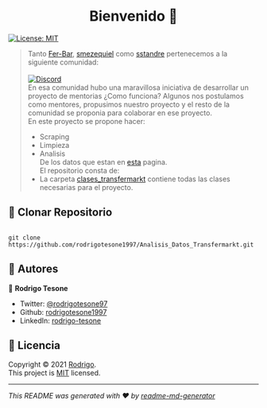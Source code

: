<h1 align="center">Bienvenido 👋</h1>
<p>
  <a href="LICENSE" target="_blank">
    <img alt="License: MIT" src="https://img.shields.io/badge/License-MIT-yellow.svg" />
  </a>
</p>

> Tanto [Fer-Bar](https://github.com/Fer-Bar), [smezequiel](https://github.com/smezequiel) como [sstandre](https://github.com/sstandre) pertenecemos a la siguiente comunidad:</br></br>
> <a href="https://discord.gg/JYZAQzgJ" target="_blank"><img alt="Discord" src="https://img.shields.io/badge/Discord-7289DA?style=for-the-badge&logo=discord&logoColor=white" /></a></br>
> En esa comunidad hubo una maravillosa iniciativa de desarrollar un proyecto de mentorias ¿Como funciona? Algunos nos postulamos como mentores, propusimos nuestro proyecto y el resto de la comunidad se proponia para colaborar en ese proyecto.</br>
> En este proyecto se propone hacer:</br>
> - Scraping
> - Limpieza
> - Analisis </br>
> De los datos que estan en [esta](https://www.transfermarkt.com/) pagina.</br>
> El repositorio consta de:
> - La carpeta [clases_transfermarkt](clases_transfermarkt) contiene todas las clases necesarias para el proyecto.<br/>

## 📂 Clonar Repositorio

```

git clone https://github.com/rodrigotesone1997/Analisis_Datos_Transfermarkt.git

```

## 🤔 Autores

👤 **Rodrigo Tesone**

* Twitter: [@rodrigotesone97](https://twitter.com/rodrigotesone97)
* Github: [rodrigotesone1997](https://github.com/rodrigotesone1997)
* LinkedIn: [rodrigo-tesone](https://www.linkedin.com/in/rodrigo-tesone/)

## 📝 Licencia

Copyright © 2021 [Rodrigo](https://github.com/rodrigotesone1997).<br />
This project is [MIT](LICENSE) licensed.

***
_This README was generated with ❤️ by [readme-md-generator](https://github.com/kefranabg/readme-md-generator)_
